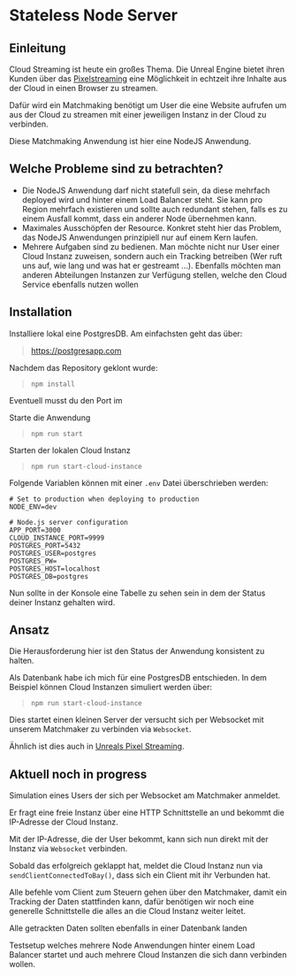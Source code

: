 # Stateless Node Server

## Einleitung
Cloud Streaming ist heute ein großes Thema. Die Unreal Engine bietet ihren Kunden über das [Pixelstreaming](https://github.com/EpicGames/UnrealEngine/blob/release/Engine/Source/Programs/PixelStreaming/WebServers/SignallingWebServer) eine Möglichkeit in echtzeit ihre Inhalte aus der Cloud in einen Browser zu streamen. 

Dafür wird ein Matchmaking benötigt um User die eine Website aufrufen um aus der Cloud zu streamen mit einer jeweiligen Instanz in der Cloud zu verbinden.

Diese Matchmaking Anwendung ist hier eine NodeJS Anwendung. 

## Welche Probleme sind zu betrachten? 
- Die NodeJS Anwendung darf nicht statefull sein, da diese mehrfach deployed wird und hinter einem Load Balancer steht. Sie kann pro Region mehrfach existieren und sollte auch redundant stehen, falls es zu einem Ausfall kommt, dass ein anderer Node übernehmen kann. 
- Maximales Ausschöpfen der Resource. Konkret steht hier das Problem, das NodeJS Anwendungen prinzipiell nur auf einem Kern laufen. 
- Mehrere Aufgaben sind zu bedienen. Man möchte nicht nur User einer Cloud Instanz zuweisen, sondern auch ein Tracking betreiben (Wer ruft uns auf, wie lang und was hat er gestreamt ...). Ebenfalls möchten man anderen Abteilungen Instanzen zur Verfügung stellen, welche den Cloud Service ebenfalls nutzen wollen

## Installation
Installiere lokal eine PostgresDB. 
Am einfachsten geht das über: 
> https://postgresapp.com

Nachdem das Repository geklont wurde:
> `npm install`

Eventuell musst du den Port im 

Starte die Anwendung
> `npm run start`

Starten der lokalen Cloud Instanz
> `npm run start-cloud-instance`

Folgende Variablen können mit einer `.env` Datei überschrieben werden: 
```
# Set to production when deploying to production
NODE_ENV=dev

# Node.js server configuration
APP_PORT=3000
CLOUD_INSTANCE_PORT=9999
POSTGRES_PORT=5432
POSTGRES_USER=postgres
POSTGRES_PW=
POSTGRES_HOST=localhost
POSTGRES_DB=postgres
```

Nun sollte in der Konsole eine Tabelle zu sehen sein in dem der Status deiner Instanz gehalten wird. 

## Ansatz
Die Herausforderung hier ist den Status der Anwendung konsistent zu halten. 

Als Datenbank habe ich mich für eine PostgresDB entschieden. 
In dem Beispiel können Cloud Instanzen simuliert werden über:
> `npm run start-cloud-instance`

Dies startet einen kleinen Server der versucht sich per Websocket mit unserem Matchmaker zu verbinden via `Websocket`.

Ähnlich ist dies auch in [Unreals Pixel Streaming](https://github.com/EpicGames/UnrealEngine/blob/release/Engine/Source/Programs/PixelStreaming/WebServers/SignallingWebServer/cirrus.js).
 
## Aktuell noch in progress 
Simulation eines Users der sich per Websocket am Matchmaker anmeldet.

Er fragt eine freie Instanz über eine HTTP Schnittstelle an und bekommt die IP-Adresse der Cloud Instanz. 

Mit der IP-Adresse, die der User bekommt, kann sich nun direkt mit der Instanz via `Websocket` verbinden.

Sobald das erfolgreich geklappt hat, meldet die Cloud Instanz nun via `sendClientConnectedToBay()`, dass sich ein Client mit ihr Verbunden hat. 

Alle befehle vom Client zum Steuern gehen über den Matchmaker, damit ein Tracking der Daten stattfinden kann, dafür benötigen wir noch eine generelle Schnittstelle die alles an die Cloud Instanz weiter leitet. 

Alle getrackten Daten sollten ebenfalls in einer Datenbank landen 

Testsetup welches mehrere Node Anwendungen hinter einem Load Balancer startet und auch mehrere Cloud Instanzen die sich dann verbinden wollen. 



